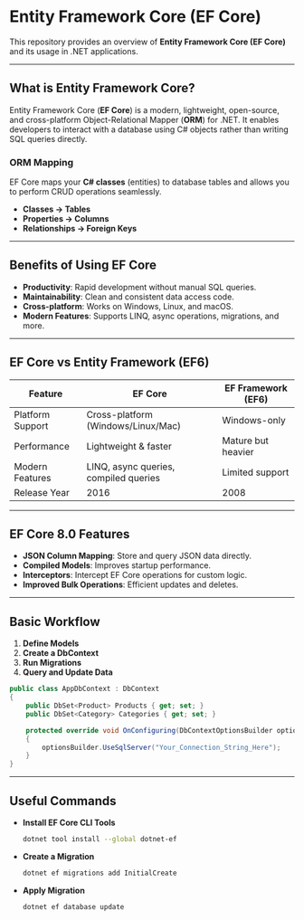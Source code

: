 
#  Entity Framework Core (EF Core)

This repository provides an overview of **Entity Framework Core (EF Core)** and its usage in .NET applications.

---

##  What is Entity Framework Core?

Entity Framework Core (**EF Core**) is a modern, lightweight, open-source, and cross-platform Object-Relational Mapper (**ORM**) for .NET. It enables developers to interact with a database using C# objects rather than writing SQL queries directly.

###  ORM Mapping

EF Core maps your **C# classes** (entities) to database tables and allows you to perform CRUD operations seamlessly.

- **Classes → Tables**
- **Properties → Columns**
- **Relationships → Foreign Keys**

---

##  Benefits of Using EF Core

- **Productivity**: Rapid development without manual SQL queries.
- **Maintainability**: Clean and consistent data access code.
- **Cross-platform**: Works on Windows, Linux, and macOS.
- **Modern Features**: Supports LINQ, async operations, migrations, and more.

---

##  EF Core vs Entity Framework (EF6)

| Feature                | EF Core                        | EF Framework (EF6)         |
|------------------------|----------------------------------|-----------------------------|
| Platform Support       | Cross-platform (Windows/Linux/Mac) | Windows-only                |
| Performance            | Lightweight & faster            | Mature but heavier          |
| Modern Features        | LINQ, async queries, compiled queries | Limited support             |
| Release Year           | 2016                             | 2008                        |

---

## EF Core 8.0 Features

- **JSON Column Mapping**: Store and query JSON data directly.
- **Compiled Models**: Improves startup performance.
- **Interceptors**: Intercept EF Core operations for custom logic.
- **Improved Bulk Operations**: Efficient updates and deletes.

---

##  Basic Workflow

1. **Define Models**
2. **Create a DbContext**
3. **Run Migrations**
4. **Query and Update Data**

```csharp
public class AppDbContext : DbContext
{
    public DbSet<Product> Products { get; set; }
    public DbSet<Category> Categories { get; set; }

    protected override void OnConfiguring(DbContextOptionsBuilder optionsBuilder)
    {
        optionsBuilder.UseSqlServer("Your_Connection_String_Here");
    }
}
```

---

##  Useful Commands

- **Install EF Core CLI Tools**
  ```bash
  dotnet tool install --global dotnet-ef
  ```
- **Create a Migration**
  ```bash
  dotnet ef migrations add InitialCreate
  ```
- **Apply Migration**
  ```bash
  dotnet ef database update
  ```

